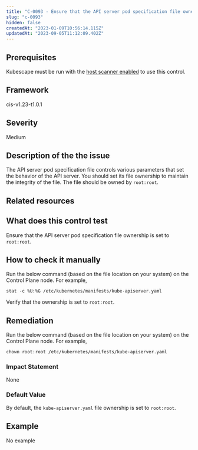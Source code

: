 ```yaml
---
title: "C-0093 - Ensure that the API server pod specification file ownership is set to root:root"
slug: "c-0093"
hidden: false
createdAt: "2023-01-09T10:56:14.115Z"
updatedAt: "2023-09-05T11:12:09.402Z"
---
```

## Prerequisites
Kubescape must be run with the [host scanner enabled](../scanning.md#the-host-scanner) to use this control.
## Framework
cis-v1.23-t1.0.1
## Severity
Medium
## Description of the the issue
The API server pod specification file controls various parameters that set the behavior of the API server. You should set its file ownership to maintain the integrity of the file. The file should be owned by `root:root`.
## Related resources

## What does this control test
Ensure that the API server pod specification file ownership is set to `root:root`.
## How to check it manually
Run the below command (based on the file location on your system) on the Control Plane node. For example,

 
```
stat -c %U:%G /etc/kubernetes/manifests/kube-apiserver.yaml

```
 Verify that the ownership is set to `root:root`.
## Remediation
Run the below command (based on the file location on your system) on the Control Plane node. For example,

 
```
chown root:root /etc/kubernetes/manifests/kube-apiserver.yaml

```
### Impact Statement
None
### Default Value
By default, the `kube-apiserver.yaml` file ownership is set to `root:root`.
## Example
No example